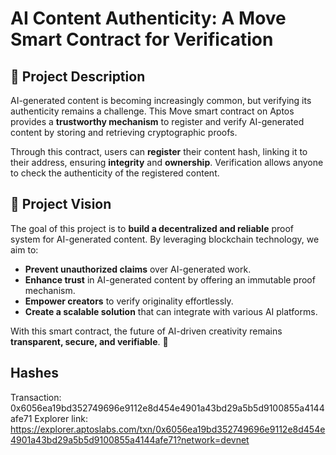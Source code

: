 # AI Content Authenticity: A Move Smart Contract for Verification

## 📌 Project Description
AI-generated content is becoming increasingly common, but verifying its authenticity remains a challenge. This Move smart contract on Aptos provides a **trustworthy mechanism** to register and verify AI-generated content by storing and retrieving cryptographic proofs. 

Through this contract, users can **register** their content hash, linking it to their address, ensuring **integrity** and **ownership**. Verification allows anyone to check the authenticity of the registered content.

## 🚀 Project Vision
The goal of this project is to **build a decentralized and reliable** proof system for AI-generated content. By leveraging blockchain technology, we aim to:
- **Prevent unauthorized claims** over AI-generated work.
- **Enhance trust** in AI-generated content by offering an immutable proof mechanism.
- **Empower creators** to verify originality effortlessly.
- **Create a scalable solution** that can integrate with various AI platforms.

With this smart contract, the future of AI-driven creativity remains **transparent, secure, and verifiable**. 🚀

## Hashes
Transaction: 0x6056ea19bd352749696e9112e8d454e4901a43bd29a5b5d9100855a4144afe71
Explorer link: https://explorer.aptoslabs.com/txn/0x6056ea19bd352749696e9112e8d454e4901a43bd29a5b5d9100855a4144afe71?network=devnet
